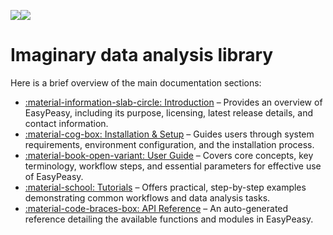 ![](assets/images/logo_dark.svg#gh-dark-mode-only)![](assets/images/logo_light.svg#gh-light-mode-only)

# Imaginary data analysis library

Here is a brief overview of the main documentation sections:

- [:material-information-slab-circle: Introduction](introduction/index.md) –
  Provides an overview of EasyPeasy, including its purpose, licensing,
  latest release details, and contact information.
- [:material-cog-box: Installation & Setup](installation/index.md) –
  Guides users through system requirements, environment configuration, and the
  installation process.
- [:material-book-open-variant: User Guide](usage/index.md) –
  Covers core concepts, key terminology, workflow steps, and essential
  parameters for effective use of EasyPeasy.
- [:material-school: Tutorials](tutorials/index.md) –
  Offers practical, step-by-step examples demonstrating common workflows and
  data analysis tasks.
- [:material-code-braces-box: API Reference](api-reference/index.md) –
  An auto-generated reference detailing the available functions and modules in
  EasyPeasy.
